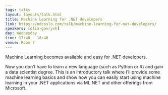 ```yaml
---
tags: talks
layout: layouts/talk.html
title: Machine Learning for .NET developers
link: https://ndcoslo.com/talk/machine-learning-for-net-developers/
speakers: [olia-gavrysh]
day: Wednesday
time: 17:40 - 18:40
venue: Room 7
---
```

Machine Learning becomes available and easy for .NET developers. 

Now you don’t have to learn a new language (such as Python or R) and gain a data scientist degree. This is an introductory talk where I’ll provide some machine learning basics and show how you can easily start using machine learning in your .NET applications via ML.NET and other offerings from Microsoft.